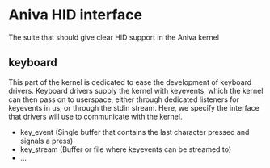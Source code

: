 # Aniva HID interface

The suite that should give clear HID support in the Aniva kernel

## keyboard

This part of the kernel is dedicated to ease the development of keyboard drivers. Keyboard drivers supply the kernel with keyevents, which the kernel can then 
pass on to userspace, either through dedicated listeners for keyevents in us, or through the stdin stream. Here, we specify the interface that drivers will
use to communicate with the kernel. 

 - key_event (Single buffer that contains the last character pressed and signals a press)
 - key_stream (Buffer or file where keyevents can be streamed to)
 - ...
